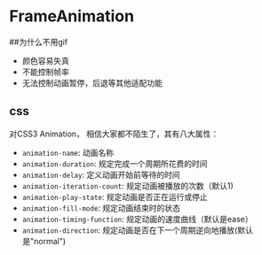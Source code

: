 # FrameAnimation

##为什么不用gif
- 颜色容易失真
- 不能控制帧率
- 无法控制动画暂停，后退等其他适配功能

## css
对CSS3 Animation，
相信大家都不陌生了，其有八大属性：

- `animation-name`: 动画名称
- `animation-duration`: 规定完成一个周期所花费的时间
- `animation-delay`: 定义动画开始前等待的时间
- `animation-iteration-count`: 规定动画被播放的次数（默认1)
- `animation-play-state`: 规定动画是否正在运行或停止
- `animation-fill-mode`: 规定动画结束时的状态
- `animation-timing-function`: 规定动画的速度曲线（默认是ease）
- `animation-direction`: 规定动画是否在下一个周期逆向地播放(默认是"normal")
